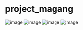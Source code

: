 # project_magang 
![image](https://user-images.githubusercontent.com/74947753/150638425-ad53bbf9-a164-4569-a755-e109922a0b89.png)
![image](https://user-images.githubusercontent.com/74947753/150638527-efa4c1ff-fb87-4177-b855-7a2670001669.png)
![image](https://user-images.githubusercontent.com/74947753/150638541-79adb034-3f16-4cbe-919d-94ca6b161a3b.png)
![image](https://user-images.githubusercontent.com/74947753/150638582-4fabecdf-2501-4edb-aca8-4a88a4704044.png)
